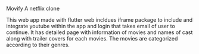 Movify
A netflix clone

This web app made with flutter web incldues iframe package to include and integrate youtube within the app and login that takes email of user to continue. It has detailed page with information of movies and names of cast along with trailer covers for each movies. The movies are categorized according to their genres. 

